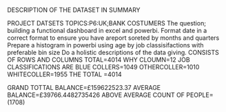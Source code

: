  DESCRIPTION   OF   THE   DATASET IN SUMMARY	

 PROJECT DATSETS TOPICS:P6:UK;BANK COSTUMERS 
The question; building a functional dashboard  in excel and powerbi.
Format date in a correct format to ensure you have areport soreted by months and quarters
Prepare a histogram in powerbi using age by job classisifactions with preferable bin size 
 Do a holistic descriptions of the data giving.
CONSISTS OF ROWS AND COLUMNS TOTAL=4014 WHY CLOUMN=12
JOB CLASSIFICATIONS ARE BLUE COLLERS=1049
                                                              OTHERCOLLER=1010
                                                                WHITECOLLER=1955
                                                                THE TOTAL =4014



                                                                                                                 
GRAND  TOTTAL BALANCE=£159622523.37
AVERAGE BALANCE=£39766.4482735426
ABOVE AVERAGE COUNT OF PEOPLE=(1708)
